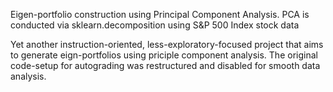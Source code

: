 Eigen-portfolio construction using Principal Component Analysis. PCA is conducted via sklearn.decomposition using S&P 500 Index stock data

Yet another instruction-oriented, less-exploratory-focused project that aims to generate eign-portfolios using priciple component analysis. The original code-setup for 
autograding was restructured and disabled for smooth data analysis. 
